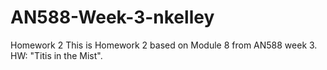# AN588-Week-3-nkelley
Homework 2
This is Homework 2 based on Module 8 from AN588 week 3. HW: "Titis in the Mist".  
